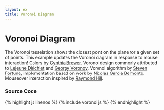 ```yaml
---
layout: ex
title: Voronoi Diagram
---
```


# Voronoi Diagram

<div class="gallery" id="chart"> </div>
<link type="text/css" rel="stylesheet" href="colorbrewer.css"/>
<link type="text/css" rel="stylesheet" href="voronoi.css"/>
<script type="text/javascript" src="voronoi.js"> </script>

The Voronoi tesselation shows the closest point on the plane for a given set of points. This example updates the Voronoi diagram in response to mouse interaction! Colors by [Cynthia Brewer](http://colorbrewer.org/). Voronoi design commonly attributed to [Lejeune Dirichlet](http://en.wikipedia.org/wiki/Lejeune_Dirichlet) and [Georgy Voronoy](http://en.wikipedia.org/wiki/Georgy_Voronoy). Voronoi algorithm by [Steven Fortune](http://ect.bell-labs.com/who/sjf/); implementation based on work by [Nicolas Garcia Belmonte](http://blog.thejit.org/2010/02/12/voronoi-tessellation/). Mouseover interaction inspired by [Raymond Hill](http://www.raymondhill.net/blog/?p=9).

### Source Code

{% highlight js linenos %}
{% include voronoi.js %}
{% endhighlight %}
